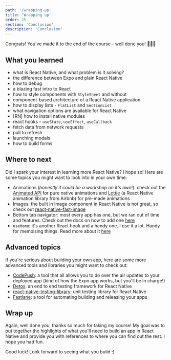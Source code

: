 ```yaml
---
path: '/wrapping-up'
title: 'Wrapping up'
order: 25
section: 'Conclusion'
description: 'Conclusion'
---
```


Congrats! You've made it to the end of the course - well done you! 👏👏👏

## What you learned

- what is React Native, and what problem is it solving?
- the difference between Expo and plain React Native
- how to debug
- a blazing fast intro to React
- how to style components with `StyleSheet` and without
- component-based architecture of a React Native application
- how to display lists - `FlatList` and `SectionList`
- what navigation options are available for React Native
- [RN] how to install native modules
- react hooks - `useState`, `useEffect`, `useCallback`
- fetch data from network requests
- pull to refresh
- launching modals
- how to build forms

## Where to next

Did I spark your interest in learning more React Native? I hope so! Here are some topics you might want to look into in your own time:

- Animations (_honestly it could be a workshop on it's own!_): check out the [Animated API](https://reactnative.dev/docs/animations) for pure native animations and [Lottie](https://github.com/react-native-community/lottie-react-native) (a React Native animation library from Airbnb) for pre-made animations
- Images: the built in Image component in React Native is not great, so check out [react-native-fast-image](https://github.com/DylanVann/react-native-fast-image)
- Bottom tab navigator: most every app has one, but we ran out of time and features. Check out the docs on how to add one [here](https://reactnavigation.org/docs/bottom-tab-navigator/)
- `useMemo`: it's another React hook and a handy one. I use it a lot. Handy for memoising things. Read more about it [here](https://reactjs.org/docs/hooks-reference.html#usememo)

## Advanced topics

If you're serious about building your own app, here are some more advanced tools and libraries you might want to check out:

- [CodePush](https://github.com/microsoft/code-push): a tool that all allows you to do over the air updates to your deployed app (kind of how the Expo app works, but you'll be in charge!)
- [Detox](https://github.com/wix/Detox): an end to end testing framework for React Native
- [react-native-testing-library](https://github.com/callstack/react-native-testing-library): unit testing library for React Native
- [Fastlane](https://github.com/fastlane/fastlane): a tool for automating building and releasing your apps

## Wrap up

Again, well done you, thanks so much for taking my course! My goal was to put together the highlights of what you'll need to build an app in React Native and provide you with references to where you can find out the rest. I hope you had fun.

Good luck! Look forward to seeing what you build :)
